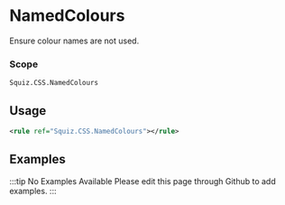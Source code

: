 # NamedColours

Ensure colour names are not used.

### Scope

`Squiz.CSS.NamedColours`

## Usage

```xml
<rule ref="Squiz.CSS.NamedColours"></rule>
```

## Examples

:::tip No Examples Available
Please edit this page through Github to add examples.
:::
